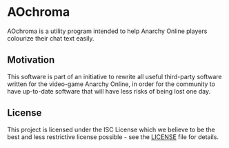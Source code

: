 # AOchroma

AOchroma is a utility program intended to help Anarchy Online players colourize their chat text easily.

## Motivation

This software is part of an initiative to rewrite all useful third-party software written for the video-game Anarchy Online, in order for the community to have up-to-date software that will have less risks of being lost one day.

## License

This project is licensed under the ISC License which we believe to be the best and less restrictive license possible - see the [LICENSE](LICENSE) file for details.